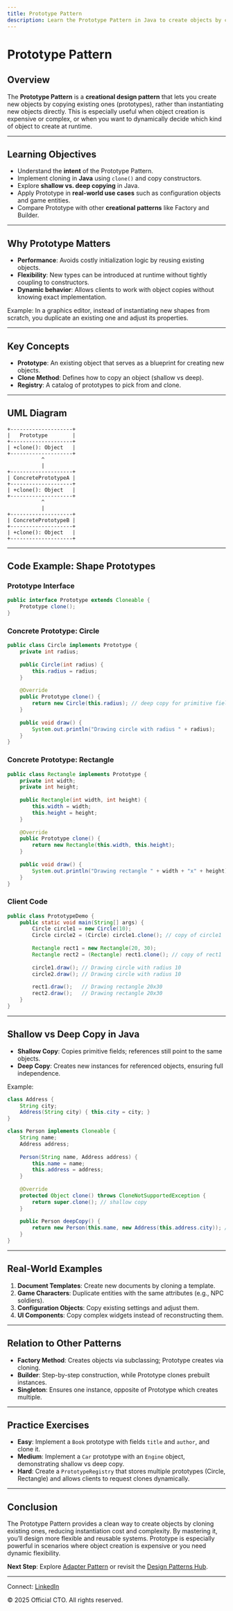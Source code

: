```yaml
---
title: Prototype Pattern
description: Learn the Prototype Pattern in Java to create objects by cloning existing ones, reducing the cost of instantiation and supporting dynamic object creation.
---
```


# Prototype Pattern

## Overview
The **Prototype Pattern** is a **creational design pattern** that lets you create new objects by copying existing ones (prototypes), rather than instantiating new objects directly. This is especially useful when object creation is expensive or complex, or when you want to dynamically decide which kind of object to create at runtime.

---

## Learning Objectives
- Understand the **intent** of the Prototype Pattern.
- Implement cloning in **Java** using `clone()` and copy constructors.
- Explore **shallow vs. deep copying** in Java.
- Apply Prototype in **real-world use cases** such as configuration objects and game entities.
- Compare Prototype with other **creational patterns** like Factory and Builder.

---

## Why Prototype Matters
- **Performance**: Avoids costly initialization logic by reusing existing objects.
- **Flexibility**: New types can be introduced at runtime without tightly coupling to constructors.
- **Dynamic behavior**: Allows clients to work with object copies without knowing exact implementation.

Example: In a graphics editor, instead of instantiating new shapes from scratch, you duplicate an existing one and adjust its properties.

---

## Key Concepts
- **Prototype**: An existing object that serves as a blueprint for creating new objects.
- **Clone Method**: Defines how to copy an object (shallow vs deep).
- **Registry**: A catalog of prototypes to pick from and clone.

---

## UML Diagram
```
+--------------------+
|   Prototype        |
+--------------------+
| +clone(): Object   |
+--------------------+
           ^
           |
+--------------------+
| ConcretePrototypeA |
+--------------------+
| +clone(): Object   |
+--------------------+
           ^
           |
+--------------------+
| ConcretePrototypeB |
+--------------------+
| +clone(): Object   |
+--------------------+
```

---

## Code Example: Shape Prototypes

### Prototype Interface
```java
public interface Prototype extends Cloneable {
    Prototype clone();
}
```

### Concrete Prototype: Circle
```java
public class Circle implements Prototype {
    private int radius;
    
    public Circle(int radius) {
        this.radius = radius;
    }
    
    @Override
    public Prototype clone() {
        return new Circle(this.radius); // deep copy for primitive field
    }
    
    public void draw() {
        System.out.println("Drawing circle with radius " + radius);
    }
}
```

### Concrete Prototype: Rectangle
```java
public class Rectangle implements Prototype {
    private int width;
    private int height;
    
    public Rectangle(int width, int height) {
        this.width = width;
        this.height = height;
    }
    
    @Override
    public Prototype clone() {
        return new Rectangle(this.width, this.height);
    }
    
    public void draw() {
        System.out.println("Drawing rectangle " + width + "x" + height);
    }
}
```

### Client Code
```java
public class PrototypeDemo {
    public static void main(String[] args) {
        Circle circle1 = new Circle(10);
        Circle circle2 = (Circle) circle1.clone(); // copy of circle1
        
        Rectangle rect1 = new Rectangle(20, 30);
        Rectangle rect2 = (Rectangle) rect1.clone(); // copy of rect1
        
        circle1.draw(); // Drawing circle with radius 10
        circle2.draw(); // Drawing circle with radius 10
        
        rect1.draw();   // Drawing rectangle 20x30
        rect2.draw();   // Drawing rectangle 20x30
    }
}
```

---

## Shallow vs Deep Copy in Java
- **Shallow Copy**: Copies primitive fields; references still point to the same objects.  
- **Deep Copy**: Creates new instances for referenced objects, ensuring full independence.

Example:
```java
class Address {
    String city;
    Address(String city) { this.city = city; }
}

class Person implements Cloneable {
    String name;
    Address address;
    
    Person(String name, Address address) {
        this.name = name;
        this.address = address;
    }
    
    @Override
    protected Object clone() throws CloneNotSupportedException {
        return super.clone(); // shallow copy
    }
    
    public Person deepCopy() {
        return new Person(this.name, new Address(this.address.city)); // deep copy
    }
}
```

---

## Real-World Examples
1. **Document Templates**: Create new documents by cloning a template.
2. **Game Characters**: Duplicate entities with the same attributes (e.g., NPC soldiers).
3. **Configuration Objects**: Copy existing settings and adjust them.
4. **UI Components**: Copy complex widgets instead of reconstructing them.

---

## Relation to Other Patterns
- **Factory Method**: Creates objects via subclassing; Prototype creates via cloning.
- **Builder**: Step-by-step construction, while Prototype clones prebuilt instances.
- **Singleton**: Ensures one instance, opposite of Prototype which creates multiple.

---

## Practice Exercises
- **Easy**: Implement a `Book` prototype with fields `title` and `author`, and clone it.  
- **Medium**: Implement a `Car` prototype with an `Engine` object, demonstrating shallow vs deep copy.  
- **Hard**: Create a `PrototypeRegistry` that stores multiple prototypes (Circle, Rectangle) and allows clients to request clones dynamically.

---

## Conclusion
The Prototype Pattern provides a clean way to create objects by cloning existing ones, reducing instantiation cost and complexity. By mastering it, you’ll design more flexible and reusable systems. Prototype is especially powerful in scenarios where object creation is expensive or you need dynamic flexibility.

**Next Step**: Explore [Adapter Pattern](/interview-section/design-patterns/adapter-pattern) or revisit the [Design Patterns Hub](/interview-section/design-patterns).

---

<footer>
  <p>Connect: <a href="https://www.linkedin.com/in/ravi-shankar-a725b0225/">LinkedIn</a></p>
  <p>&copy; 2025 Official CTO. All rights reserved.</p>
</footer>
